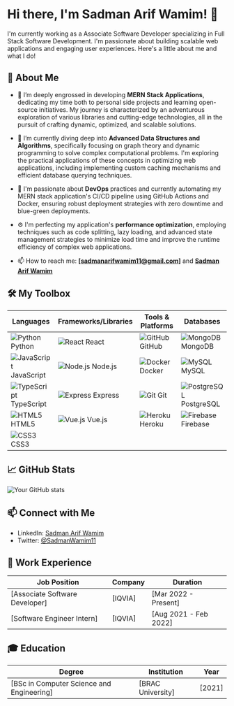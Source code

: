 # Hi there, I'm Sadman Arif Wamim! 👋

I'm currently working as a Associate Software Developer specializing in Full Stack Software Development. I'm passionate about building scalable web applications and engaging user experiences. Here's a little about me and what I do!

## 🚀 About Me
- 🔭 I’m deeply engrossed in developing **MERN Stack Applications**, dedicating my time both to personal side projects and learning open-source initiatives. My journey is characterized by an adventurous exploration of various libraries and cutting-edge technologies, all in the pursuit of crafting dynamic, optimized, and scalable solutions.  
- 🌱 I’m currently diving deep into **Advanced Data Structures and Algorithms**, specifically focusing on graph theory and dynamic programming to solve complex computational problems. I'm exploring the practical applications of these concepts in optimizing web applications, including implementing custom caching mechanisms and efficient database querying techniques.
- 🚀 I'm passionate about **DevOps** practices and currently automating my MERN stack application's CI/CD pipeline using GitHub Actions and Docker, ensuring robust deployment strategies with zero downtime and blue-green deployments.
- ⚙️ I'm perfecting my application's **performance optimization**, employing techniques such as code splitting, lazy loading, and advanced state management strategies to minimize load time and improve the runtime efficiency of complex web applications.

- 📫 How to reach me: **[sadmanarifwamim11@gmail.com]** and **[Sadman Arif Wamim](https://www.linkedin.com/in/sadman-arif-wamim-2118bb229/)**

## 🛠️ My Toolbox

| Languages | Frameworks/Libraries | Tools & Platforms | Databases |
|-----------|----------------------|-------------------|-----------|
| <img src="https://img.shields.io/badge/-Python-3776AB?style=flat-square&logo=python&logoColor=white" alt="Python"/> Python | <img src="https://img.shields.io/badge/-React-61DAFB?style=flat-square&logo=react&logoColor=black" alt="React"/> React | <img src="https://img.shields.io/badge/-GitHub-181717?style=flat-square&logo=github&logoColor=white" alt="GitHub"/> GitHub | <img src="https://img.shields.io/badge/-MongoDB-47A248?style=flat-square&logo=mongodb&logoColor=white" alt="MongoDB"/> MongoDB |
| <img src="https://img.shields.io/badge/-JavaScript-F7DF1E?style=flat-square&logo=javascript&logoColor=black" alt="JavaScript"/> JavaScript | <img src="https://img.shields.io/badge/-Node.js-339933?style=flat-square&logo=nodedotjs&logoColor=white" alt="Node.js"/> Node.js | <img src="https://img.shields.io/badge/-Docker-2496ED?style=flat-square&logo=docker&logoColor=white" alt="Docker"/> Docker | <img src="https://img.shields.io/badge/-MySQL-4479A1?style=flat-square&logo=mysql&logoColor=white" alt="MySQL"/> MySQL |
| <img src="https://img.shields.io/badge/-TypeScript-3178C6?style=flat-square&logo=typescript&logoColor=white" alt="TypeScript"/> TypeScript | <img src="https://img.shields.io/badge/-Express-000000?style=flat-square&logo=express&logoColor=white" alt="Express"/> Express | <img src="https://img.shields.io/badge/-Git-F05032?style=flat-square&logo=git&logoColor=white" alt="Git"/> Git | <img src="https://img.shields.io/badge/-PostgreSQL-4169E1?style=flat-square&logo=postgresql&logoColor=white" alt="PostgreSQL"/> PostgreSQL |
| <img src="https://img.shields.io/badge/-HTML5-E34F26?style=flat-square&logo=html5&logoColor=white" alt="HTML5"/> HTML5 | <img src="https://img.shields.io/badge/-Vue.js-4FC08D?style=flat-square&logo=vuedotjs&logoColor=white" alt="Vue.js"/> Vue.js | <img src="https://img.shields.io/badge/-Heroku-430098?style=flat-square&logo=heroku&logoColor=white" alt="Heroku"/> Heroku | <img src="https://img.shields.io/badge/-Firebase-FFCA28?style=flat-square&logo=firebase&logoColor=black" alt="Firebase"/> Firebase |
| <img src="https://img.shields.io/badge/-CSS3-1572B6?style=flat-square&logo=css3&logoColor=white" alt="CSS3"/> CSS3 |  |  |  |



## 📈 GitHub Stats

![Your GitHub stats](https://github-readme-stats.vercel.app/api?username=Sadman-Arif-Wamim&show_icons=true&theme=radical)

## 📫 Connect with Me

- LinkedIn: [Sadman Arif Wamim](https://www.linkedin.com/in/sadman-arif-wamim-2118bb229/)
- Twitter: [@SadmanWamim11](https://twitter.com/SadmanWamim11)

## 💼 Work Experience

| Job Position | Company | Duration |
| ------------ | ------- | -------- |
| [Associate Software Developer]   | [IQVIA] | [Mar 2022 - Present] |
| [Software Engineer Intern]   | [IQVIA] | [Aug 2021 - Feb 2022] |

## 🎓 Education

| Degree       | Institution | Year     |
| ------------ | ----------- | -------- |
| [BSc in Computer Science and Engineering] | [BRAC University] | [2021]   |


